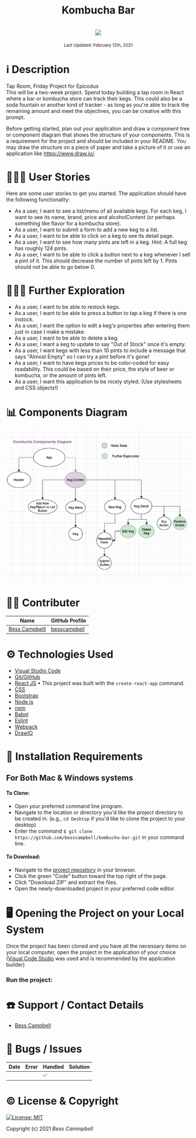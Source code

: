 # <div align="center">Kombucha Bar</div>

<p align="center">
    <br>
    <a href="https://github.com/besscampbell">
        <img src="https://github.com/besscampbell.png" width="150px" height="auto">
    </a>
</p>

<p align="center">
  <small>Last Updated: February 12th, 2021</small>
</p>

# ℹ️ Description

 Tap Room, Friday Project for Epicodus<br>
This will be a two-week project. Spend today building a tap room in React where a bar or kombucha store can track their kegs. This could also be a soda fountain or another kind of tracker - as long as you're able to track the remaining amount and meet the objectives, you can be creative with this prompt.

Before getting started, plan out your application and draw a component tree or component diagram that shows the structure of your components. This is a requirement for the project and should be included in your README. You may draw the structure on a piece of paper and take a picture of it or use an application like https://www.draw.io/.

# 💁🏽‍♀️ User Stories

Here are some user stories to get you started. The application should have the following functionality:

* As a user, I want to see a list/menu of all available kegs. For each keg, I want to see its name, brand, price and alcoholContent (or perhaps something like flavor for a kombucha store).
* As a user, I want to submit a form to add a new keg to a list.
* As a user, I want to be able to click on a keg to see its detail page.
* As a user, I want to see how many pints are left in a keg. Hint: A full keg has roughly 124 pints.
* As a user, I want to be able to click a button next to a keg whenever I sell a pint of it. This should decrease the number of pints left by 1. Pints should not be able to go below 0.

# 🧗🏼‍♀️ Further Exploration

* As a user, I want to be able to restock kegs.
* As a user, I want to be able to press a button to tap a keg if there is one instock.
* As a user, I want the option to edit a keg's properties after entering them just in case I make a mistake.
* As a user, I want to be able to delete a keg.
* As a user, I want a keg to update to say "Out of Stock" once it's empty.
* As a user, I want kegs with less than 10 pints to include a message that says "Almost Empty" so I can try a pint before it's gone!
* As a user, I want to have kegs prices to be color-coded for easy readability. This could be based on their price, the style of beer or kombucha, or the amount of pints left.
* As a user, I want this application to be nicely styled. (Use stylesheets and CSS objects!)

# 📊 Components Diagram

![Components Diagram](./ReadMeAssets/Kombucha-components-diagram.png)

# 🧑‍💻 Contributer

| Name | GitHub Profile |
|------|----------------|
| [Bess Campbelll](https://www.linkedin.com/in/bess-campbell/) | [besscampbell](https://github.com/besscampbell)

# ⚙️ Technologies Used

* [Visual Studio Code](https://code.visualstudio.com/)
* [Git/GitHub](https://github.com/)
* [React JS](https://reactjs.org/)
    • This project was built with the `create-react-app` command.
* [CSS](https://developer.mozilla.org/en-US/docs/Learn/CSS)
* [Bootstrap](https://getbootstrap.com/)
* [Node.js](https://nodejs.org/en/)
* [npm](https://www.npmjs.com/get-npm)
* [Babel](https://babeljs.io/)
* [Eslint](https://eslint.org/)
* [Webpack](https://webpack.js.org/)
* [DrawIO](https://www.draw.io/)

# 💾 Installation Requirements

## For Both Mac & Windows systems

#### To Clone:
- Open your preferred command line program.
- Navigate to the location or directory you'd like the project directory to be created in. (e.g., `cd Desktop` if you'd like to clone the project to your desktop)
- Enter the command `$ git clone https://github.com/besscampbell/kombucha-bar.git` in your command line.

#### To Download:
- Navigate to the [project repository](https://github.com/besscampbell/kombucha-bar.git) in your browser.
- Click the green "Code" button toward the top right of the page.
- Click "Download ZIP" and extract the files.
- Open the newly-downloaded project in your preferred code editor.



# 🖥️ Opening the Project on your Local System

Once the project has been cloned and you have all the necessary items on your local computer, open the project in the application of your choice ([Visual Code Studio](https://code.visualstudio.com/) was used and is recommended by the application builder)



### Run the project:



# ☎️ Support / Contact Details

* [Bess Campbell](mailto:bess.k.campbell@gmail.com)


# 🐛 Bugs / Issues

| Date | Error | Handled | Solution |
| :------------- | :------------- | :------------- | :------------- |
|  |  | ✅  |  |



# ©️ License & Copyright

[![License: MIT](https://img.shields.io/badge/License-MIT-yellow.svg)](https://opensource.org/licenses/MIT)

Copyright (c) 2021 *_Bess Cammpbell_*
